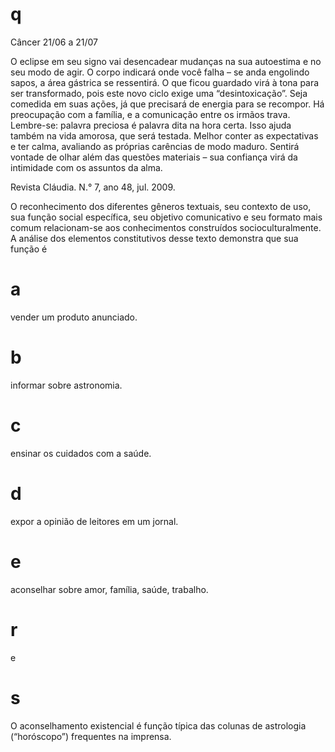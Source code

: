 # q
Câncer 21/06 a 21/07

O eclipse em seu signo vai desencadear mudanças na sua autoestima e no seu modo de agir. O corpo indicará onde você falha – se anda engolindo sapos, a área gástrica se ressentirá. O que ficou guardado virá à tona para ser transformado, pois este novo ciclo exige uma “desintoxicação”. Seja comedida em suas ações, já que precisará de energia para se recompor. Há preocupação com a família, e a comunicação entre os irmãos trava. Lembre-se: palavra preciosa é palavra dita na hora certa. Isso ajuda também na vida amorosa, que será testada. Melhor conter as expectativas e ter calma, avaliando as próprias carências de modo maduro. Sentirá vontade de olhar além das questões materiais – sua confiança virá da intimidade com os assuntos da alma.

Revista Cláudia. N.° 7, ano 48, jul. 2009.

O reconhecimento dos diferentes gêneros textuais, seu contexto de uso, sua função social específica, seu objetivo comunicativo e seu formato mais comum relacionam-se aos conhecimentos construídos socioculturalmente. A análise dos elementos constitutivos desse texto demonstra que sua função é

# a
vender um produto anunciado.

# b
informar sobre astronomia.

# c
ensinar os cuidados com a saúde.

# d
expor a opinião de leitores em um jornal.

# e
aconselhar sobre amor, família, saúde, trabalho.

# r
e

# s
O aconselhamento existencial é função típica das colunas de astrologia (“horóscopo”) frequentes na imprensa.
